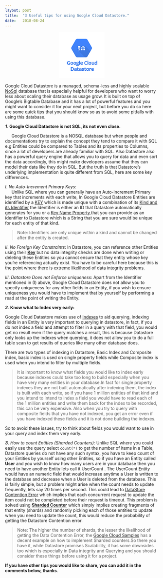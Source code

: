```yaml
---
layout:	post
title:	"3 Useful tips for using Google Cloud Datastore."
date:	2018-08-24
---
```


<p align="center">
 <img src="/img/google_data_store_pic.png" alt="Event bus explanation">
</p>
 
 Google Cloud Datastore is a managed, schema-less and highly scalable [NoSql](https://hackernoon.com/tagged/nosql)
 database that is especially helpful for developers who want to worry less about scaling their database as usage grow.
 It is built on top of Google’s Bigtable Database and it has a lot of powerful features and you might want to consider
 it for your next project, but before you do so here are some quick tips that you should know so as to avoid some 
 pitfalls with using this database.


***1***. **Google Cloud Datastore is not SQL, its not even close.**

&ensp;&ensp;&ensp;Google Cloud Datastore is a NOSQL database but when people and documentations try to explain the concept they tend 
to compare it with SQL e.g Entities could be compared to Tables and its properties to Columns, 
since a lot of developers are already familiar with SQL. Also Datastore also has a powerful query engine that
 allows you to query for data and even sort the data accordingly, this might make developers assume that 
 they can model their data like they do in SQL. But the truth is that Datastore’s underlying implementation 
 is quite different from SQL, here are some key differences.

*I*. *No Auto-Increment Primary Keys*:  
&ensp;&ensp;&ensp;Unlike SQL where you can generally have an Auto-increment Primary key that increments with each write,
 In Google Cloud Datastore Entities are identified by a [KEY](https://cloud.google.com/datastore/docs/reference/data/rest/v1/Key) 
 which is made unique with a combination of its [Kind and its Identifier](https://cloud.google.com/datastore/docs/concepts/entities#kinds_and_identifiers) 
 the Identifier is either an ID that Datastore automatically generates for you or a 
 [Key Name Property ](https://cloud.google.com/datastore/docs/concepts/entities#kinds_and_identifiers) 
 that you can provide as an identifier to Datastore which is a String that you are sure would be unique for each entity
  of that kind.


> Note: Identifiers are only unique within a kind and cannot be changed after the entity is created. 

*II*. *No Foreign Key Constraints*: In Datastore, you can reference other Entities using their 
[**Key**](https://cloud.google.com/datastore/docs/reference/data/rest/v1/Key) 
but no data integrity checks are done when writing or deleting these Entities so you cannot ensure that they entity 
whose key you’re referencing actually exist. You have to be careful here because this is the point where there is 
extreme likelihood of data integrity problems.

*III*. *Datastore Does not Enforce uniqueness*: Apart from the Identifier mentioned in (I) above,
 Google Cloud Datastore does not allow you to specify uniqueness for any other fields in an Entity, 
 if you wish to ensure uniqueness you would have to implement that by yourself by performing a read at 
 the point of writing the Entity.

***2***. **Know what to Index very early:**

Google Cloud Datastore makes use of [Indexes](https://cloud.google.com/datastore/docs/concepts/indexes) 
to aid querying, indexing fields in an Entity is very important to querying in datastore, in fact,
 if you do not index a field and attempt to filter in a query with that field, you would get no result even 
 if the query matches a result, this is because Datastore only looks up the indexes when querying, 
 it does not allow you to do a full table scan to get results of queries like many other database does.

There are two types of indexing in Datastore, Basic Index and Composite index, 
basic index is used on single property fields while Composite index is used when you intend to filter by multiple fields.


> It is important to know what fields you would like to index early because indexes could take too 
long to build especially when you have very many entities in your database.In fact for single property 
indexes they are not built automatically after indexing them, the index is built with each write, 
so if you have 1 million entities of that kind and you intend to intend to index a field you would have to read each 
of the 1 million entities and write them back for the index to be recorded, this can be very expensive. 
Also when you try to query with composite fields that you have not indexed, you get an error even if you have
 indexed these fields and it is not done building the indexes.

So to avoid these issues, try to think about fields you would want to use in your query and index them very early.

***3***. *How to count Entities (Sharded Counters):* 
Unlike SQL where you could easily use the query select ```count(*)``` to get the number of items in a Table,
Datastore queries do not have any such syntax, you have to keep count of your Entities by yourself using other Entities, 
so if you have an Entity called **User** and you wish to know how many users are in your database then you need to
 have another Entity lets call it UserCount . 
 The UserCount Entity would have an numeric field that would increase anytime a User is written to the database 
 and decrease when a User is deleted from the database. This is fairly simple, but a problem might arise when the 
 count needs to update frequently, lets say 20 times per second. 
 This could lead to [DataStore Contention Error](https://cloud.google.com/appengine/articles/scaling/contention) 
 which implies that each concurrent request to update the item could not be completed before their request is timeout. 
 This problem is solved using [**Sharded Counter**](https://cloud.google.com/appengine/articles/sharding_counters) 
 which simply implies creating fragments of that entity (shards) and randomly picking each of those entities 
 to update when you need to update the count, this would reduce the probability of getting the Datastore Contention error.


> Note: The higher the number of shards, the lesser the likelihood of getting the Data Contention Error,
 the [Google Cloud Samples](https://github.com/GoogleCloudPlatform/appengine-sharded-counters-java)
  has a decent example on how to implement Sharded counters.So there you have it, while Datastore promises Scalability,
   it has some downsides too which is especially in Data integrity and Querying and you should consider these things 
   before using it for a project.

**If you have other tips you would like to share, you can add it in the comments below, thanks**.